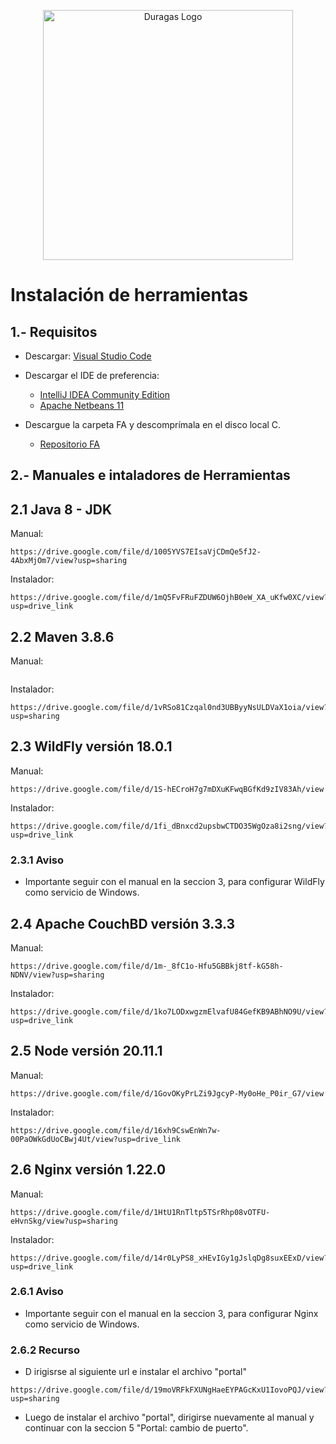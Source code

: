 <p align="center"><a href="#" target="_blank"><img src="https://duragaspromo.com/img/logo.png" width="400" alt="Duragas Logo"></a></p>

# Instalación de herramientas

## 1.- Requisitos

 - Descargar: [Visual Studio Code](https://code.visualstudio.com/)
 - Descargar el IDE de preferencia:
    * [IntelliJ IDEA Community Edition](https://www.jetbrains.com/idea/download/?section=windows) 
    * [Apache Netbeans 11](https://netbeans.apache.org/front/main/download/nb113/nb113/)

- Descargue la carpeta FA y descomprímala en el disco local C.
    
    * [Repositorio FA](https://drive.google.com/file/d/1kmpbFILFFnK4La8TzXObSw-BF5HgOWaB/view?usp=sharing) 

## 2.- Manuales e intaladores de Herramientas

## 2.1 Java 8 - JDK

Manual: 
``` 
https://drive.google.com/file/d/1005YVS7EIsaVjCDmQe5fJ2-4AbxMjOm7/view?usp=sharing
```
Instalador: 
``` 
https://drive.google.com/file/d/1mQ5FvFRuFZDUW6OjhB0eW_XA_uKfw0XC/view?usp=drive_link
```

## 2.2 Maven 3.8.6

Manual: 
``` 
```
Instalador: 
``` 
https://drive.google.com/file/d/1vRSo81Czqal0nd3UBByyNsULDVaX1oia/view?usp=sharing
```

## 2.3 WildFly versión 18.0.1 
Manual: 
``` 
https://drive.google.com/file/d/1S-hECroH7g7mDXuKFwqBGfKd9zIV83Ah/view
```
Instalador: 
``` 
https://drive.google.com/file/d/1fi_dBnxcd2upsbwCTDO35WgOza8i2sng/view?usp=drive_link
```
### 2.3.1 Aviso
- Importante seguir con el manual en la seccion 3, para configurar WildFly como servicio de Windows. 


## 2.4 Apache CouchBD versión 3.3.3

Manual: 
``` 
https://drive.google.com/file/d/1m-_8fC1o-Hfu5GBBkj8tf-kG58h-NDNV/view?usp=sharing
```
Instalador: 
``` 
https://drive.google.com/file/d/1ko7LODxwgzmElvafU84GefKB9ABhNO9U/view?usp=drive_link
```
## 2.5 Node versión 20.11.1
Manual: 
``` 
https://drive.google.com/file/d/1GovOKyPrLZi9JgcyP-My0oHe_P0ir_G7/view
```
Instalador: 
``` 
https://drive.google.com/file/d/16xh9CswEnWn7w-00PaOWkGdUoCBwj4Ut/view?usp=drive_link
```

## 2.6 Nginx versión 1.22.0

Manual: 
``` 
https://drive.google.com/file/d/1HtU1RnTltp5TSrRhp08vOTFU-eHvnSkg/view?usp=sharing
```
Instalador: 
``` 
https://drive.google.com/file/d/14r0LyPS8_xHEvIGy1gJslqDg8suxEExD/view?usp=drive_link
```
### 2.6.1 Aviso
- Importante seguir con el manual en la seccion 3, para configurar Nginx como servicio de Windows.

### 2.6.2 Recurso
- D irigisrse al siguiente url e instalar el archivo "portal"
``` 
https://drive.google.com/file/d/19moVRFkFXUNgHaeEYPAGcKxU1IovoPQJ/view?usp=sharing
```
- Luego de instalar el archivo "portal", dirigirse nuevamente al manual y continuar con la seccion 5 "Portal: cambio de puerto".